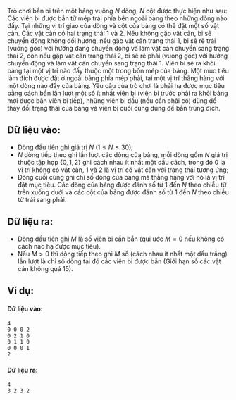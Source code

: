 Trò chơi bắn bi trên một bảng vuông $N$ dòng, $N$ cột được thực hiện như sau: Các viên bi được bắn từ mép trái phía bên ngoài bảng theo những dòng nào đấy. Tại những vị trí giao của dòng và cột của bảng có thể đặt một số vật cản. Các vật cản có hai trạng thái $1$ và $2$. Nếu không gặp vật cản, bi sẽ chuyển động không đổi hướng, nếu gặp vật cản trạng thái $1$, bi sẽ rẽ trái (vuông góc) với hướng đang chuyển động và làm vật cản chuyển sang trạng thái $2$, còn nếu gặp vật cản trạng thái $2$, bi sẽ rẽ phải (vuông góc) với hướng chuyển động và làm vật cản chuyển sang trạng thái $1$. Viên bi sẽ ra khỏi bảng tại một vị trí nào đấy thuộc một trong bốn mép của bảng. Một mục tiêu làm đích được đặt ở ngoài bảng phía mép phải, tại một vị trí thẳng hàng với một dòng nào đấy của bảng. Yêu cầu của trò chơi là phải hạ được mục tiêu bằng cách bắn lần lượt một số ít nhất viên bi (viên bi trước phải ra khỏi bảng mới được bắn viên bi tiếp), những viên bi đầu (nếu cần phải có) dùng để thay đổi trạng thái của bảng và viên bi cuối cùng dùng để bắn trúng đích.

## Dữ liệu vào:
- Dòng đầu tiên ghi giá trị $N\ (1≤N≤30)$;
- $N$ dòng tiếp theo ghi lần lượt các dòng của bảng, mỗi dòng gồm $N$ giá trị thuộc tập hợp $\{0,1,2\}$ ghi cách nhau ít nhất một dấu cách, trong đó $0$ là vị trí không có vật cản, $1$ và $2$ là vị trí có vật cản với trạng thái tương ứng;
- Dòng cuối cùng ghi chỉ số dòng của bảng mà thẳng hàng với nó là vị trí đặt mục tiêu. Các dòng của bảng được đánh số từ $1$ đến $N$ theo chiều từ trên xuống dưới và các cột của bảng được đánh số từ $1$ đến $N$ theo chiều từ trái sang phải.

## Dữ liệu ra:
- Dòng đầu tiên ghi $M$ là số viên bi cần bắn (qui ước $M=0$ nếu không có cách nào hạ được mục tiêu).
- Nếu $M>0$ thì dòng tiếp theo ghi $M$ số (cách nhau ít nhất một dấu trắng) lần lượt là chỉ số dòng tại đó các viên bi được bắn (Giới hạn số các vật cản không quá 15).

## Ví dụ:
#### Dữ liệu vào:
```
4
0 0 0 2
0 2 1 0
0 1 1 0
0 0 0 1
2
```

#### Dữ liệu ra:
```
4
3 2 3 2
```